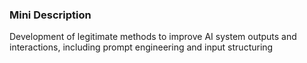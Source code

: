 ### Mini Description

Development of legitimate methods to improve AI system outputs and interactions, including prompt engineering and input structuring

